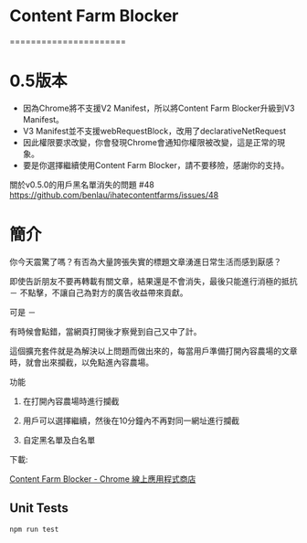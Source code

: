 # Content Farm Blocker
======================

# 0.5版本

- 因為Chrome將不支援V2 Manifest，所以將Content Farm Blocker升級到V3 Manifest。
- V3 Manifest並不支援webRequestBlock，改用了declarativeNetRequest
- 因此權限要求改變，你會發現Chrome會通知你權限被改變，這是正常的現象。
- 要是你選擇繼續使用Content Farm Blocker，請不要移險，感謝你的支持。

關於v0.5.0的用戶黑名單消失的問題 #48
https://github.com/benlau/ihatecontentfarms/issues/48
 
# 簡介

你今天震驚了嗎？有否為大量誇張失實的標題文章湧進日常生活而感到厭感？

即使告訢朋友不要再轉載有關文章，結果還是不會消失，最後只能進行消極的抵抗 － 不點擊，不讓自己為對方的廣告收益帶來貢獻。

可是 －

有時候會點錯，當網頁打開後才察覺到自己又中了計。

這個擴充套件就是為解決以上問題而做出來的，每當用戶準備打開內容農場的文章時，就會出來攔截，以免點進內容農場。

功能

 1. 在打開內容農場時進行攔截
 
 2. 用戶可以選擇繼續，然後在10分鐘內不再對同一網址進行攔截
 
 3. 自定黑名單及白名單

下載:

[Content Farm Blocker - Chrome 線上應用程式商店](https://chrome.google.com/webstore/detail/opjaibbmmpldcncnbbglondckfnokfpm?hl=zh-TW)


Unit Tests
----------

```
npm run test
```
